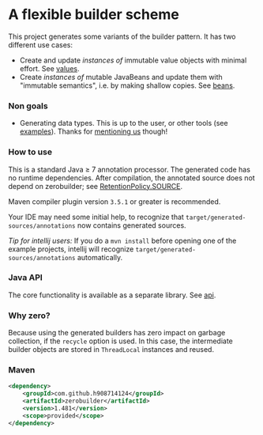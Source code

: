 # A flexible builder scheme

This project generates some variants of the builder pattern.
It has two different use cases:

* Create and update <em>instances of</em> immutable value objects with minimal effort. 
  See [values](values.md).
* Create <em>instances of</em> mutable JavaBeans and update them with "immutable semantics", i.e. by making shallow copies.
  See [beans](beans.md).

### Non goals

* Generating data types. This is up to the user, or other tools (see [examples](examples)).
  Thanks for [mentioning us](https://github.com/jodastephen/compare-beangen) though!

### How to use

This is a standard Java &ge; 7 annotation processor.
The generated code has no runtime dependencies.
After compilation, the annotated source does not depend on zerobuilder; see
[RetentionPolicy.SOURCE](https://docs.oracle.com/javase/7/docs/api/java/lang/annotation/RetentionPolicy.html#SOURCE).

Maven compiler plugin version `3.5.1` or greater is recommended.

Your IDE may need some initial help, to recognize that `target/generated-sources/annotations`
now contains generated sources.

<em>Tip for intellij users:</em> If you do a `mvn install` before opening one of the example projects,
intellij will recognize `target/generated-sources/annotations` automatically.

### Java API

The core functionality is available as a separate library. See [api](api).

### Why zero?

Because using the generated builders has zero impact on garbage collection, if the `recycle` option is used.
In this case, the intermediate builder objects are stored in `ThreadLocal` instances and reused.

### Maven

````xml
<dependency>
    <groupId>com.github.h908714124</groupId>
    <artifactId>zerobuilder</artifactId>
    <version>1.481</version>
    <scope>provided</scope>
</dependency>
````
